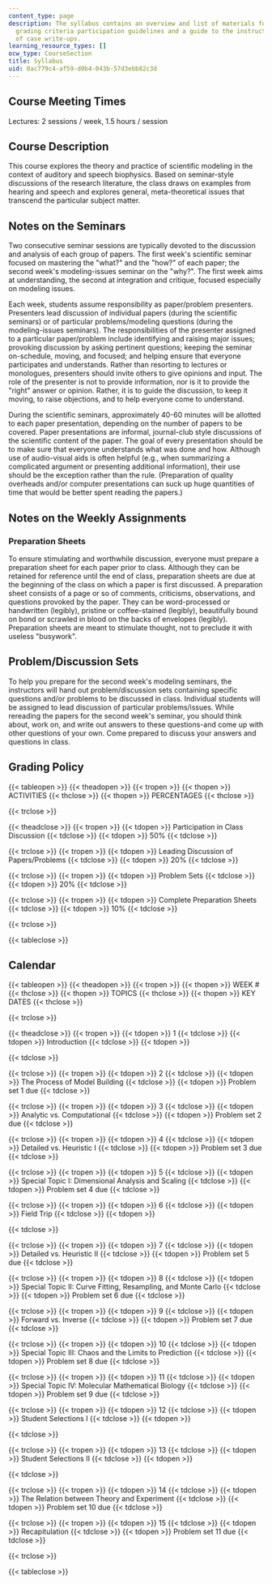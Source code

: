 ```yaml
---
content_type: page
description: The syllabus contains an overview and list of materials for the course,
  grading criteria participation guidelines and a guide to the instructor?s evaluation
  of case write-ups.
learning_resource_types: []
ocw_type: CourseSection
title: Syllabus
uid: 0ac779c4-af59-d0b4-043b-57d3ebb82c3d
---
```


Course Meeting Times
--------------------

Lectures: 2 sessions / week, 1.5 hours / session

Course Description
------------------

This course explores the theory and practice of scientific modeling in the context of auditory and speech biophysics. Based on seminar-style discussions of the research literature, the class draws on examples from hearing and speech and explores general, meta-theoretical issues that transcend the particular subject matter.

Notes on the Seminars
---------------------

Two consecutive seminar sessions are typically devoted to the discussion and analysis of each group of papers. The first week's scientific seminar focused on mastering the "what?" and the "how?" of each paper; the second week's modeling-issues seminar on the "why?". The first week aims at understanding, the second at integration and critique, focused especially on modeling issues.

Each week, students assume responsibility as paper/problem presenters. Presenters lead discussion of individual papers (during the scientific seminars) or of particular problems/modeling questions (during the modeling-issues seminars). The responsibilities of the presenter assigned to a particular paper/problem include identifying and raising major issues; provoking discussion by asking pertinent questions; keeping the seminar on-schedule, moving, and focused; and helping ensure that everyone participates and understands. Rather than resorting to lectures or monologues, presenters should invite others to give opinions and input. The role of the presenter is not to provide information, nor is it to provide the "right" answer or opinion. Rather, it is to guide the discussion, to keep it moving, to raise objections, and to help everyone come to understand.

During the scientific seminars, approximately 40-60 minutes will be allotted to each paper presentation, depending on the number of papers to be covered. Paper presentations are informal, journal-club style discussions of the scientific content of the paper. The goal of every presentation should be to make sure that everyone understands what was done and how. Although use of audio-visual aids is often helpful (e.g., when summarizing a complicated argument or presenting additional information), their use should be the exception rather than the rule. (Preparation of quality overheads and/or computer presentations can suck up huge quantities of time that would be better spent reading the papers.)

Notes on the Weekly Assignments
-------------------------------

### Preparation Sheets

To ensure stimulating and worthwhile discussion, everyone must prepare a preparation sheet for each paper prior to class. Although they can be retained for reference until the end of class, preparation sheets are due at the beginning of the class on which a paper is first discussed. A preparation sheet consists of a page or so of comments, criticisms, observations, and questions provoked by the paper. They can be word-processed or handwritten (legibly), pristine or coffee-stained (legibly), beautifully bound on bond or scrawled in blood on the backs of envelopes (legibly). Preparation sheets are meant to stimulate thought, not to preclude it with useless "busywork".

Problem/Discussion Sets
-----------------------

To help you prepare for the second week's modeling seminars, the instructors will hand out problem/discussion sets containing specific questions and/or problems to be discussed in class. Individual students will be assigned to lead discussion of particular problems/issues. While rereading the papers for the second week's seminar, you should think about, work on, and write out answers to these questions-and come up with other questions of your own. Come prepared to discuss your answers and questions in class.

Grading Policy
--------------

{{< tableopen >}}
{{< theadopen >}}
{{< tropen >}}
{{< thopen >}}
ACTIVITIES
{{< thclose >}}
{{< thopen >}}
PERCENTAGES
{{< thclose >}}

{{< trclose >}}

{{< theadclose >}}
{{< tropen >}}
{{< tdopen >}}
Participation in Class Discussion
{{< tdclose >}}
{{< tdopen >}}
50%
{{< tdclose >}}

{{< trclose >}}
{{< tropen >}}
{{< tdopen >}}
Leading Discussion of Papers/Problems
{{< tdclose >}}
{{< tdopen >}}
20%
{{< tdclose >}}

{{< trclose >}}
{{< tropen >}}
{{< tdopen >}}
Problem Sets
{{< tdclose >}}
{{< tdopen >}}
20%
{{< tdclose >}}

{{< trclose >}}
{{< tropen >}}
{{< tdopen >}}
Complete Preparation Sheets
{{< tdclose >}}
{{< tdopen >}}
10%
{{< tdclose >}}

{{< trclose >}}

{{< tableclose >}}

  

Calendar
--------

{{< tableopen >}}
{{< theadopen >}}
{{< tropen >}}
{{< thopen >}}
WEEK #
{{< thclose >}}
{{< thopen >}}
TOPICS
{{< thclose >}}
{{< thopen >}}
KEY DATES
{{< thclose >}}

{{< trclose >}}

{{< theadclose >}}
{{< tropen >}}
{{< tdopen >}}
1
{{< tdclose >}}
{{< tdopen >}}
Introduction
{{< tdclose >}}
{{< tdopen >}}

{{< tdclose >}}

{{< trclose >}}
{{< tropen >}}
{{< tdopen >}}
2
{{< tdclose >}}
{{< tdopen >}}
The Process of Model Building
{{< tdclose >}}
{{< tdopen >}}
Problem set 1 due
{{< tdclose >}}

{{< trclose >}}
{{< tropen >}}
{{< tdopen >}}
3
{{< tdclose >}}
{{< tdopen >}}
Analytic vs. Computational
{{< tdclose >}}
{{< tdopen >}}
Problem set 2 due
{{< tdclose >}}

{{< trclose >}}
{{< tropen >}}
{{< tdopen >}}
4
{{< tdclose >}}
{{< tdopen >}}
Detailed vs. Heuristic I
{{< tdclose >}}
{{< tdopen >}}
Problem set 3 due
{{< tdclose >}}

{{< trclose >}}
{{< tropen >}}
{{< tdopen >}}
5
{{< tdclose >}}
{{< tdopen >}}
Special Topic I: Dimensional Analysis and Scaling
{{< tdclose >}}
{{< tdopen >}}
Problem set 4 due
{{< tdclose >}}

{{< trclose >}}
{{< tropen >}}
{{< tdopen >}}
6
{{< tdclose >}}
{{< tdopen >}}
Field Trip
{{< tdclose >}}
{{< tdopen >}}

{{< tdclose >}}

{{< trclose >}}
{{< tropen >}}
{{< tdopen >}}
7
{{< tdclose >}}
{{< tdopen >}}
Detailed vs. Heuristic II
{{< tdclose >}}
{{< tdopen >}}
Problem set 5 due
{{< tdclose >}}

{{< trclose >}}
{{< tropen >}}
{{< tdopen >}}
8
{{< tdclose >}}
{{< tdopen >}}
Special Topic II: Curve Fitting, Resampling, and Monte Carlo
{{< tdclose >}}
{{< tdopen >}}
Problem set 6 due
{{< tdclose >}}

{{< trclose >}}
{{< tropen >}}
{{< tdopen >}}
9
{{< tdclose >}}
{{< tdopen >}}
Forward vs. Inverse
{{< tdclose >}}
{{< tdopen >}}
Problem set 7 due
{{< tdclose >}}

{{< trclose >}}
{{< tropen >}}
{{< tdopen >}}
10
{{< tdclose >}}
{{< tdopen >}}
Special Topic III: Chaos and the Limits to Prediction
{{< tdclose >}}
{{< tdopen >}}
Problem set 8 due
{{< tdclose >}}

{{< trclose >}}
{{< tropen >}}
{{< tdopen >}}
11
{{< tdclose >}}
{{< tdopen >}}
Special Topic IV: Molecular Mathematical Biology
{{< tdclose >}}
{{< tdopen >}}
Problem set 9 due
{{< tdclose >}}

{{< trclose >}}
{{< tropen >}}
{{< tdopen >}}
12
{{< tdclose >}}
{{< tdopen >}}
Student Selections I
{{< tdclose >}}
{{< tdopen >}}

{{< tdclose >}}

{{< trclose >}}
{{< tropen >}}
{{< tdopen >}}
13
{{< tdclose >}}
{{< tdopen >}}
Student Selections II
{{< tdclose >}}
{{< tdopen >}}

{{< tdclose >}}

{{< trclose >}}
{{< tropen >}}
{{< tdopen >}}
14
{{< tdclose >}}
{{< tdopen >}}
The Relation between Theory and Experiment
{{< tdclose >}}
{{< tdopen >}}
Problem set 10 due
{{< tdclose >}}

{{< trclose >}}
{{< tropen >}}
{{< tdopen >}}
15
{{< tdclose >}}
{{< tdopen >}}
Recapitulation
{{< tdclose >}}
{{< tdopen >}}
Problem set 11 due
{{< tdclose >}}

{{< trclose >}}

{{< tableclose >}}